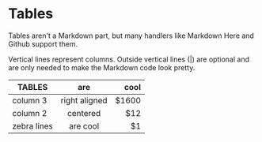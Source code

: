 # Tables

Tables aren't a Markdown part, but many handlers like Markdown Here and Github support them.

Vertical lines represent columns.
Outside vertical lines (|) are optional and are only needed to make the Markdown code look pretty.


| TABLES        | are                | cool  |
| ------------- |:------------------:| -----:|
| column 3      | right aligned      | $1600 |
| column 2      | centered           |   $12 |
| zebra lines   | are cool           |    $1 |
